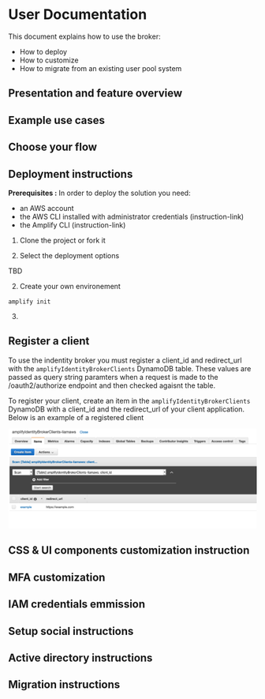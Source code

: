 # User Documentation

This document explains how to use the broker:

* How to deploy
* How to customize
* How to migrate from an existing user pool system

## Presentation and feature overview

## Example use cases 

## Choose your flow

## Deployment instructions

__Prerequisites :__ In order to deploy the solution you need:
* an AWS account
* the AWS CLI installed with administrator credentials (instruction-link)
* the Amplify CLI (instruction-link)

1. Clone the project or fork it

2. Select the deployment options

TBD

2. Create your own environement

```
amplify init
```

3. 

## Register a client
To use the indentity broker you must register a client_id and redirect_url with the `amplifyIdentityBrokerClients` DynamoDB table. These values are passed as query string paramters when a request is made to the /oauth2/authorize endpoint and then checked agaisnt the table.

To register your client, create an item in the `amplifyIdentityBrokerClients` DynamoDB with a client_id and the redirect_url of your client application. Below is an example of a registered client

![Clients Table Example](Images/ClientsTableExample.png "Clients Table Example")

## CSS & UI components customization instruction

## MFA customization

## IAM credentials emmission 

## Setup social instructions

## Active directory instructions

## Migration instructions
